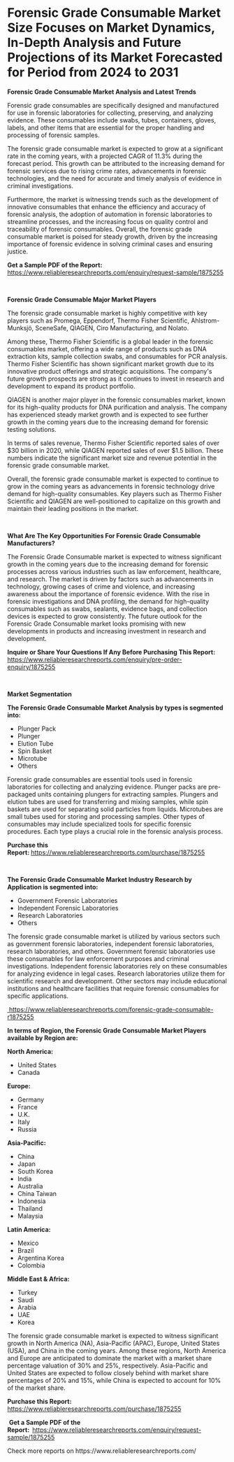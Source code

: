 <p><h1>Forensic Grade Consumable Market Size Focuses on Market Dynamics, In-Depth Analysis and Future Projections of its Market Forecasted for Period from 2024 to 2031</h1></p><p><strong>Forensic Grade Consumable Market Analysis and Latest Trends</strong></p>
<p><p>Forensic grade consumables are specifically designed and manufactured for use in forensic laboratories for collecting, preserving, and analyzing evidence. These consumables include swabs, tubes, containers, gloves, labels, and other items that are essential for the proper handling and processing of forensic samples.</p><p>The forensic grade consumable market is expected to grow at a significant rate in the coming years, with a projected CAGR of 11.3% during the forecast period. This growth can be attributed to the increasing demand for forensic services due to rising crime rates, advancements in forensic technologies, and the need for accurate and timely analysis of evidence in criminal investigations.</p><p>Furthermore, the market is witnessing trends such as the development of innovative consumables that enhance the efficiency and accuracy of forensic analysis, the adoption of automation in forensic laboratories to streamline processes, and the increasing focus on quality control and traceability of forensic consumables. Overall, the forensic grade consumable market is poised for steady growth, driven by the increasing importance of forensic evidence in solving criminal cases and ensuring justice.</p></p>
<p><strong>Get a Sample PDF of the Report:&nbsp;</strong> <a href="https://www.reliableresearchreports.com/enquiry/request-sample/1875255">https://www.reliableresearchreports.com/enquiry/request-sample/1875255</a></p>
<p>&nbsp;</p>
<p><strong>Forensic Grade Consumable Major Market Players</strong></p>
<p><p>The forensic grade consumable market is highly competitive with key players such as Promega, Eppendorf, Thermo Fisher Scientific, Ahlstrom-Munksjö, SceneSafe, QIAGEN, Ciro Manufacturing, and Nolato. </p><p>Among these, Thermo Fisher Scientific is a global leader in the forensic consumables market, offering a wide range of products such as DNA extraction kits, sample collection swabs, and consumables for PCR analysis. Thermo Fisher Scientific has shown significant market growth due to its innovative product offerings and strategic acquisitions. The company's future growth prospects are strong as it continues to invest in research and development to expand its product portfolio.</p><p>QIAGEN is another major player in the forensic consumables market, known for its high-quality products for DNA purification and analysis. The company has experienced steady market growth and is expected to see further growth in the coming years due to the increasing demand for forensic testing solutions.</p><p>In terms of sales revenue, Thermo Fisher Scientific reported sales of over $30 billion in 2020, while QIAGEN reported sales of over $1.5 billion. These numbers indicate the significant market size and revenue potential in the forensic grade consumable market.</p><p>Overall, the forensic grade consumable market is expected to continue to grow in the coming years as advancements in forensic technology drive demand for high-quality consumables. Key players such as Thermo Fisher Scientific and QIAGEN are well-positioned to capitalize on this growth and maintain their leading positions in the market.</p></p>
<p>&nbsp;</p>
<p><strong>What Are The Key Opportunities For Forensic Grade Consumable Manufacturers?</strong></p>
<p><p>The Forensic Grade Consumable market is expected to witness significant growth in the coming years due to the increasing demand for forensic processes across various industries such as law enforcement, healthcare, and research. The market is driven by factors such as advancements in technology, growing cases of crime and violence, and increasing awareness about the importance of forensic evidence. With the rise in forensic investigations and DNA profiling, the demand for high-quality consumables such as swabs, sealants, evidence bags, and collection devices is expected to grow consistently. The future outlook for the Forensic Grade Consumable market looks promising with new developments in products and increasing investment in research and development.</p></p>
<p><strong>Inquire or Share Your Questions If Any Before Purchasing This Report:</strong> <a href="https://www.reliableresearchreports.com/enquiry/pre-order-enquiry/1875255">https://www.reliableresearchreports.com/enquiry/pre-order-enquiry/1875255</a></p>
<p>&nbsp;</p>
<p><strong>Market Segmentation</strong></p>
<p><strong>The Forensic Grade Consumable Market Analysis by types is segmented into:</strong></p>
<p><ul><li>Plunger Pack</li><li>Plunger</li><li>Elution Tube</li><li>Spin Basket</li><li>Microtube</li><li>Others</li></ul></p>
<p><p>Forensic grade consumables are essential tools used in forensic laboratories for collecting and analyzing evidence. Plunger packs are pre-packaged units containing plungers for extracting samples. Plungers and elution tubes are used for transferring and mixing samples, while spin baskets are used for separating solid particles from liquids. Microtubes are small tubes used for storing and processing samples. Other types of consumables may include specialized tools for specific forensic procedures. Each type plays a crucial role in the forensic analysis process.</p></p>
<p><strong>Purchase this Report:&nbsp;</strong><a href="https://www.reliableresearchreports.com/purchase/1875255">https://www.reliableresearchreports.com/purchase/1875255</a></p>
<p>&nbsp;</p>
<p><strong>The Forensic Grade Consumable Market Industry Research by Application is segmented into:</strong></p>
<p><ul><li>Government Forensic Laboratories</li><li>Independent Forensic Laboratories</li><li>Research Laboratories</li><li>Others</li></ul></p>
<p><p>The forensic grade consumable market is utilized by various sectors such as government forensic laboratories, independent forensic laboratories, research laboratories, and others. Government forensic laboratories use these consumables for law enforcement purposes and criminal investigations. Independent forensic laboratories rely on these consumables for analyzing evidence in legal cases. Research laboratories utilize them for scientific research and development. Other sectors may include educational institutions and healthcare facilities that require forensic consumables for specific applications.</p></p>
<p><a href="https://www.reliableresearchreports.com/forensic-grade-consumable-r1875255">&nbsp;https://www.reliableresearchreports.com/forensic-grade-consumable-r1875255</a></p>
<p><strong>In terms of Region, the Forensic Grade Consumable Market Players available by Region are:</strong></p>
<p>
    <p> <strong> North America: </strong>
        <ul>
            <li>United States</li>
            <li>Canada</li>
        </ul>
        </p> 
    <p> <strong> Europe: </strong>
        <ul>
            <li>Germany</li>
            <li>France</li>
            <li>U.K.</li>
            <li>Italy</li>
            <li>Russia</li>
        </ul>
        </p> 
    <p> <strong> Asia-Pacific: </strong>
        <ul>
            <li>China</li>
            <li>Japan</li>
            <li>South Korea</li>
            <li>India</li>
            <li>Australia</li>
            <li>China Taiwan</li>
            <li>Indonesia</li>
            <li>Thailand</li>
            <li>Malaysia</li>
        </ul>
        </p> 
    <p> <strong> Latin America: </strong>
        <ul>
            <li>Mexico</li>
            <li>Brazil</li>
            <li>Argentina Korea</li>
            <li>Colombia</li>
        </ul>
        </p> 
    <p> <strong> Middle East & Africa: </strong>
        <ul>
            <li>Turkey</li>
            <li>Saudi</li>
            <li>Arabia</li>
            <li>UAE</li>
            <li>Korea</li>
        </ul>
    </p>
    </p>
<p><p>The forensic grade consumable market is expected to witness significant growth in North America (NA), Asia-Pacific (APAC), Europe, United States (USA), and China in the coming years. Among these regions, North America and Europe are anticipated to dominate the market with a market share percentage valuation of 30% and 25%, respectively. Asia-Pacific and United States are expected to follow closely behind with market share percentages of 20% and 15%, while China is expected to account for 10% of the market share.</p></p>
<p><strong>Purchase this Report: </strong><a href="https://www.reliableresearchreports.com/purchase/1875255">https://www.reliableresearchreports.com/purchase/1875255</a></p>
<p>&nbsp;<strong>Get a Sample PDF of the Report:&nbsp;&nbsp;</strong><a href="https://www.reliableresearchreports.com/enquiry/request-sample/1875255">https://www.reliableresearchreports.com/enquiry/request-sample/1875255</a></p>
<p><strong></strong></p>
<p>Check more reports on https://www.reliableresearchreports.com/</p>